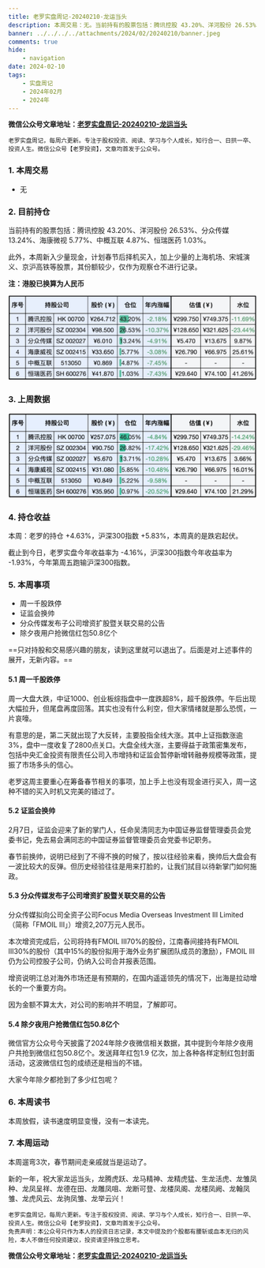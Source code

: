 ```yaml
---
title: 老罗实盘周记-20240210-龙运当头
description: 本周交易：无。当前持有的股票包括：腾讯控股 43.20%、洋河股份 26.53%、分众传媒 13.24%、海康微视 5.77%、中概互联 4.87%、恒瑞医药 1.03%。此外，本周新入少量现金，计划春节后择机买入，加上少量的上海机场、宋城演义、京沪高铁等股票，其份额较少，仅作为观察仓不进行记录。
banner: ../../../../attachments/2024/02/20240210/banner.jpeg
comments: true
hide:
    - navigation
date: 2024-02-10
tags:
    - 实盘周记
    - 2024年02月
    - 2024年
---
```


__微信公众号文章地址：[老罗实盘周记-20240210-龙运当头](https://mp.weixin.qq.com/s/I71fEE15wql7lyUCergPGw)__

```
老罗实盘周记，每周六更新。专注于股权投资、阅读、学习与个人成长，知行合一、日拱一卒、投资人生。微信公众号【老罗投资】，文章均首发于公众号。
```

### 1. 本周交易

+ 无

### 2. 目前持仓

当前持有的股票包括：腾讯控股 43.20%、洋河股份 26.53%、分众传媒 13.24%、海康微视 5.77%、中概互联 4.87%、恒瑞医药 1.03%。

此外，本周新入少量现金，计划春节后择机买入，加上少量的上海机场、宋城演义、京沪高铁等股票，其份额较少，仅作为观察仓不进行记录。

**注：港股已换算为人民币**

![目前持仓](../../../attachments/2024/02/20240210/1.jpg)

### 3. 上周数据

![上周数据](../../../attachments/2024/02/20240210/2.jpg)

### 4. 持仓收益

本周：老罗的持仓 <span class="red">+4.63%</span>，沪深300指数 <span class="red">+5.83%</span>，本周真的是跌宕起伏。

截止到今日，老罗实盘今年收益率为 <span class="green">-4.16%</span>，沪深300指数今年收益率为 <span class="green">-1.93%</span>，今年第周五跑输沪深300指数。

### 5. 本周事项

+ 周一千股跌停
+ 证监会换帅
+ 分众传媒发布子公司增资扩股暨关联交易的公告
+ 除夕夜用户抢微信红包50.8亿个

==只对持股和交易感兴趣的朋友，读到这里就可以退出了。后面是对上述事件的展开，无新内容。==

#### 5.1 周一千股跌停

周一大盘大跌，中证1000、创业板综指盘中一度跌超8%，超千股跌停。午后出现大幅拉升，但尾盘再度回落。其实也没有什么利空，但大家情绪就是那么恐慌，一片哀嚎。

有意思的是，第二天就出现了大反转，主要股指全线大涨。其中上证指数涨逾3%，盘中一度收复了2800点关口。大盘全线大涨，主要得益于政策密集发布，包括中央汇金投资有限责任公司入市增持和证监会暂停新增转融券规模等政策，提振了市场多头的信心。

老罗这周主要重心在筹备春节相关的事项，加上手上也没有现金进行买入，周一这种不错的买入时机又完美的错过了。

#### 5.2 证监会换帅

2月7日，证监会迎来了新的掌门人，任命吴清同志为中国证券监督管理委员会党委书记，免去易会满同志的中国证券监督管理委员会党委书记职务。

春节前换帅，说明已经到了不得不换的时候了，按以往经验来看，换帅后大盘会有一波比较大的反弹。但历史经验往往是用来打脸的，让我们拭目以待新掌门如何施政。

#### 5.3 分众传媒发布子公司增资扩股暨关联交易的公告

分众传媒拟向公司全资子公司Focus Media Overseas Investment III Limited（简称「FMOIL III」）增资2,207万元人民币。

本次增资完成后，公司将持有FMOIL III70%的股份，江南春间接持有FMOIL III30%的股份（其中15%的股份拟用于海外业务扩展团队成员的激励），FMOIL III仍为公司控股子公司，仍纳入公司合并报表范围。

增资说明江总对海外市场还是有预期的，在国内遥遥领先的情况下，出海是拉动增长的一个重要方向。

因为金额不算太大，对公司的影响并不明显，了解即可。

#### 5.4 除夕夜用户抢微信红包50.8亿个

微信官方公众号今天披露了2024年除夕夜微信相关数据，其中提到今年除夕夜用户共抢到微信红包50.8亿个。发送拜年红包1.9 亿次，加上各种各样定制红包封面活动，这波微信红包的成绩还是相当的不错。

大家今年除夕都抢到了多少红包呢？

### 6. 本周读书

本周放假，读书速度明显变慢，没有一本读完。

### 7. 本周运动

本周遛弯3次，春节期间走亲戚就当是运动了。

新的一年，祝大家龙运当头，龙腾虎跃、龙马精神、龙精虎猛、生龙活虎、龙雏凤种、龙凤呈祥、龙德在田、龙雕凤咀、龙断可登、龙楼凤阁、龙楼凤阙、龙翰凤雏、龙虎风云、龙驹凤雏、龙举云兴！

```
老罗实盘周记，每周六更新。专注于股权投资、阅读、学习与个人成长，知行合一、日拱一卒、投资人生。微信公众号【老罗投资】，文章均首发于公众号。
免责声明：本公众号只作为本人的投资日志记录，本文中提及的个股都有腰斩或血本无归的风险，本人不做任何投资建议，投资请坚持独立思考。
```

__微信公众号文章地址：[老罗实盘周记-20240210-龙运当头](https://mp.weixin.qq.com/s/I71fEE15wql7lyUCergPGw)__